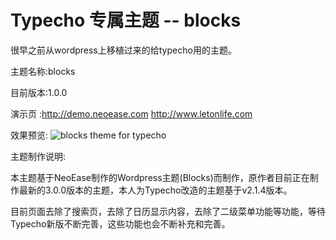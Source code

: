 Typecho 专属主题 -- blocks
========================

很早之前从wordpress上移植过来的给typecho用的主题。

主题名称:blocks

目前版本:1.0.0

演示页 :http://demo.neoease.com
 http://www.letonlife.com

效果预览:
![blocks theme for typecho](http://www.letonlife.com/usr/uploads/2009/06/2972850659.jpg)

主题制作说明:

本主题基于NeoEase制作的Wordpress主题(Blocks)而制作，原作者目前正在制作最新的3.0.0版本的主题，本人为Typecho改造的主题基于v2.1.4版本。

目前页面去除了搜索页，去除了日历显示内容，去除了二级菜单功能等功能，等待Typecho新版不断完善，这些功能也会不断补充和完善。